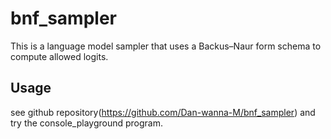 # bnf_sampler
This is a language model sampler that uses a Backus–Naur form schema to compute allowed logits.
## Usage
see github repository(https://github.com/Dan-wanna-M/bnf_sampler) and try the console_playground program.